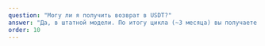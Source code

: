 ```yaml
---
question: "Могу ли я получить возврат в USDT?"
answer: "Да, в штатной модели. По итогу цикла (~3 месяца) вы получаете возврат тела + прибыль в USDT. В форс-мажоре — возврат тела в PLEX."
order: 10
---
```

